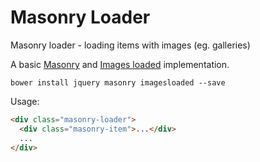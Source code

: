 # Masonry Loader
Masonry loader - loading items with images (eg. galleries)  

A basic [Masonry](http://masonry.desandro.com/) and [Images loaded](http://imagesloaded.desandro.com/) implementation.  

```
bower install jquery masonry imagesloaded --save
```  

Usage:  

```html  
<div class="masonry-loader">
  <div class="masonry-item">...</div>
  ...
</div>
```  
